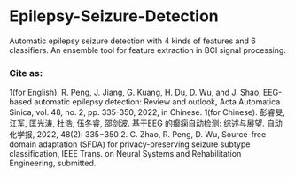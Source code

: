# Epilepsy-Seizure-Detection
Automatic epilepsy seizure detection with 4 kinds of features and 6 classifiers. An ensemble tool for feature extraction in BCI signal processing.
### Cite as:
1(for English). R. Peng, J. Jiang, G. Kuang, H. Du, D. Wu, and J. Shao, EEG-based automatic epilepsy detection: Review and outlook, Acta Automatica Sinica, vol. 48, no. 2, pp. 335-350, 2022, in Chinese.
1(for Chinese). 彭睿旻, 江军, 匡光涛, 杜浩, 伍冬睿, 邵剑波. 基于EEG 的癫痫自动检测: 综述与展望. 自动化学报, 2022, 48(2): 335−350
2. C. Zhao, R. Peng, D. Wu, Source-free domain adaptation (SFDA) for privacy-preserving seizure subtype classification, IEEE Trans. on Neural Systems and Rehabilitation Engineering, submitted.
